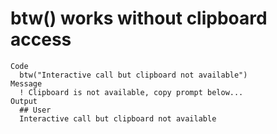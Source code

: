 # btw() works without clipboard access

    Code
      btw("Interactive call but clipboard not available")
    Message
      ! Clipboard is not available, copy prompt below...
    Output
      ## User
      Interactive call but clipboard not available

